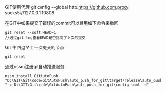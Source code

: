 GIT使用代理
git config --global http.https://github.com.proxy socks5://127.0.0.1:10808

在GIT中如果提交了错误的commit可以使用如下命令来撤回
```shell
git reset --soft HEAD~1
//通过git log查看HEAD是否指向了上次的提交
```

GIT中回退至上一次提交的节点
```shell
git reset
```


通过nssm注册git自动推送服务
```shell
nssm install GitAutoPush "D:\GIT\Git\code\GitAutoPush\auto_push_for_git\target\release\auto_push_for_git.exe" "-c D:\GIT\Git\code\GitAutoPush\auto_push_for_git\config.toml -d"
```
